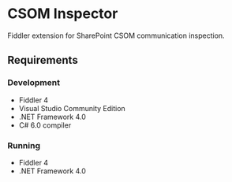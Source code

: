 # CSOM Inspector

Fiddler extension for SharePoint CSOM communication inspection.

## Requirements

### Development
* Fiddler 4
* Visual Studio Community Edition
* .NET Framework 4.0
* C# 6.0 compiler

### Running
* Fiddler 4
* .NET Framework 4.0
